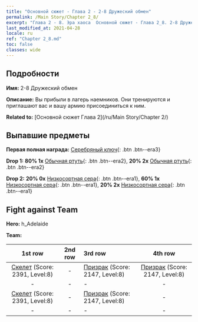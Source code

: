 ```yaml
---
title: "Основной сюжет - Глава 2 - 2-8 Дружеский обмен"
permalink: /Main Story/Chapter 2_8/
excerpt: "Глава 2 - 8. Эра хаоса  Основной сюжет - Глава 2_8. 2-8 Дружеский обмен"
last_modified_at: 2021-04-28
locale: ru
ref: "Chapter 2_8.md"
toc: false
classes: wide
---
```


## Подробности

 **Имя:** 2-8 Дружеский обмен

 **Описание:** Вы прибыли в лагерь наемников. Они тренируются и приглашают вас и вашу армию присоединиться к ним.

 **Related to:** [Основной сюжет Глава 2](/ru/Main Story/Chapter 2/)

## Выпавшие предметы

 **Первая полная награда:** [Серебряный ключ](/ItemsRU/con_693/){: .btn .btn--era3}

 **Drop 1:** **80% 1x** [Обычная ртуть](/ItemsRU/mat_8/){: .btn .btn--era2}, **20% 2x** [Обычная ртуть](/ItemsRU/mat_8/){: .btn .btn--era2}

 **Drop 2:** **20% 0x** [Низкосортная сера](/ItemsRU/mat_3/){: .btn .btn--era1}, **60% 1x** [Низкосортная сера](/ItemsRU/mat_3/){: .btn .btn--era1}, **20% 2x** [Низкосортная сера](/ItemsRU/mat_3/){: .btn .btn--era1}


## Fight against Team
 **Hero:** h_Adelaide

 **Team:**


  | 1st row | 2nd row | 3rd row | 4th row |
  |:----:|:----:|:----|:----:|
  | [Скелет](/ru/units/Skeleton/) (Score: 2391, Level:8)  | - | [Призрак](/ru/units/Wight/) (Score: 2147, Level:8)  | [Призрак](/ru/units/Wight/) (Score: 2147, Level:8)  |
  | - | - | - | - |
  | [Скелет](/ru/units/Skeleton/) (Score: 2391, Level:8)  | - | [Призрак](/ru/units/Wight/) (Score: 2147, Level:8)  | - |
  | - | - | - | - |


